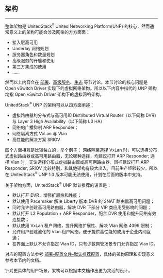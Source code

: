 ## 架构

---

整体架构是 UnitedStack<sup>®</sup> United Networking Platform(UNP) 的核心，然而通常意义上的架构可能会涉及网络的方方面面：
 - 接入层高可用
 - Underlay 网络规划
 - 服务器角色和数量规划
 - 高级服务的开启和使用
 - 第三方集成的使用
 - ……

然而以上内容会在 [部署](../deploy/preface.md)、[高级服务](../advanced_services/preface)、[生态](../3rd_party/preface.md) 等节讨论，本节讨论的核心问题是 Open vSwitch Driver 实现下的虚拟网络架构。所以以下内容中指代的 UNP 架构均指 Open vSwitch Driver 架构下的虚拟网络架构。

UnitedStack<sup>®</sup> UNP 的架构可以从四方面阐述：
 - 虚拟路由器的分布式与高可用即 Distributed Virtual Router（以下简称 DVR）与 Layer 3 High Availability（以下简称 L3 HA）
 - 网络的广播抑制 ARP Responder；
 - 网络隔离方式 VxLan 与 Vlan
 - 高性能的解决方案 SRIOV

四个方面相互是比较独立的，举个例子：
 网络隔离选择 VxLan 时，可以选择分布式虚拟路由器或高可用路由器，无论哪种选择，均建议打开 ARP Responder;
 选择 Vlan 时，无论选择分布式虚拟路由器或高可用路由器，同样建议打开 ARP Responder;
 SRIOV 比较特别，和其他架构有较大出入，目前生产经验较少，所以在 UnitedStack<sup>®</sup> UNP 1.0 版本可能无法使用，计划在后面的版本中支持。
 
关于架构方面，UnitedStack<sup>®</sup> UNP 默认推荐的设置是：
 - 默认打开 DVR，增强扩展性和性能；
 - 默认使用 Pacemaker 解决 Liberty 版本 DVR 的 SNAT 路由器高可用问题；
 - 同时允许创建高可用路由器，解决 DVR 下部分 VIP 类应用受影响的问题；
 - 默认打开 L2 Population + ARP Responder，配合 DVR 使用和提升网络有效连接数；
 - 默认使用 VxLan 租户网络，提升网络扩展性、解决 Vlan 网络 4096 限制；
 - 允许用户创建池化的 Vlan 租户网络，便于提供高性能的或用于企业内网互通；
 - 在界面上默认不允许指定 Vlan ID，只有少数网管场景专门允许指定 Vlan ID。

对应的配置方法参考 [部署-配置文件-默认推荐配置](../deploy/config/default.md)，具体的架构原理和实现意义参考本节内的文档。

针对更具体的用户场景，架构可以根据本文档作出更为灵活的设计。